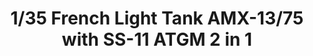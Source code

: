 ---
layout: product
title: "1/35 French Light Tank AMX-13/75 with SS-11 ATGM 2 in 1"
price: "4800" 
desc: "Maketa"
img_path: "/assets/img/TAKO2038.webp"
brand: "N/A"
available: false
special_offer: false
new: false
soon: false
cat: "010000"
subcat: "010200"
subsubcat: "0N/A"
sifra: "TAKO2038"
popular: false
---
